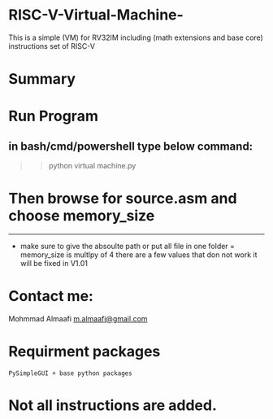 # RISC-V-Virtual-Machine-
This is a simple (VM) for RV32IM including (math extensions and base core) instructions set of RISC-V

# Summary


# Run Program
in bash/cmd/powershell type below command:
---------------------------------------------
>>   python virtual machine.py
# Then browse for source.asm and choose memory_size   
---------------------------------------------
- make sure to give the absoulte path or put all file in one folder
= memory_size is multlpy of 4
	there are a few values that don not work
	it will be fixed in V1.01


# Contact me:
Mohmmad Almaafi  m.almaafi@gmail.com


# Requirment packages
	PySimpleGUI + base python packages
	
	
# Not all instructions are added. 

